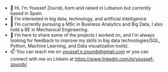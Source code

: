 - 👋 Hi, I’m Youssef Zourob, born and raised in Lebanon but currently based in Spain.
- 👀 I’m interested in big data, technology, and artificial intelligence.
- 🌱 I’m currently pursuing a MSc in Business Analytics and Big Data, I also hold a BE in Mechanical Engineering.
- 💞️ I’m here to share some of the projects I worked on, and I'm always looking for feedback to improve my skills in big data technologies(SQL, Python, Machine Learning, and Data visualization tools).
- 📫 You can reach me on youssef.n.zourob@gmail.com or you can connect with me on LinkeIn at https://www.linkedin.com/in/youssef-zourob/

<!---
YoussefZourob/YoussefZourob is a ✨ special ✨ repository because its `README.md` (this file) appears on your GitHub profile.
You can click the Preview link to take a look at your changes.
--->
